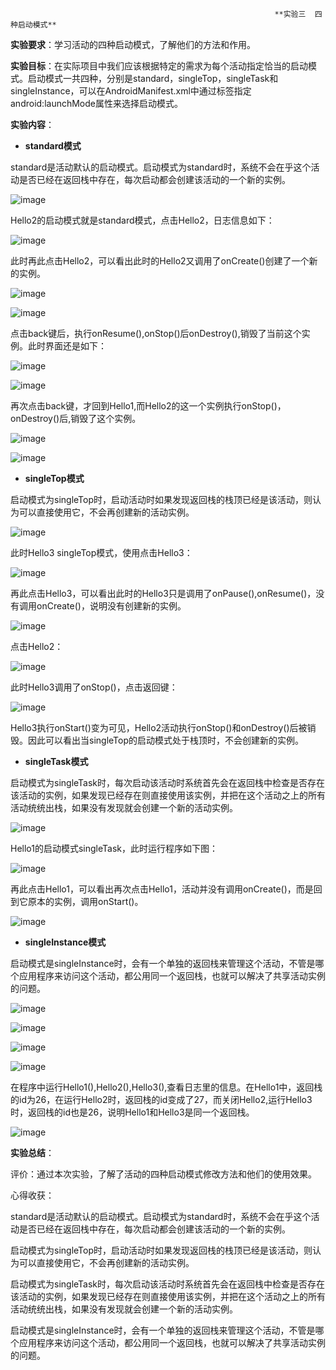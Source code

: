                                                               **实验三  四种启动模式**

**实验要求**：学习活动的四种启动模式，了解他们的方法和作用。

**实验目标**：在实际项目中我们应该根据特定的需求为每个活动指定恰当的启动模式。启动模式一共四种，分别是standard，singleTop，singleTask和singleInstance，可以在AndroidManifest.xml中通过<activity>标签指定android:launchMode属性来选择启动模式。

**实验内容**：

- **standard模式**

standard是活动默认的启动模式。启动模式为standard时，系统不会在乎这个活动是否已经在返回栈中存在，每次启动都会创建该活动的一个新的实例。

![image](https://github.com/syhuang00/2018118152_Android/raw/master/%E5%AE%9E%E9%AA%8C%E4%B8%89%20%E5%90%AF%E5%8A%A8%E6%A8%A1%E5%BC%8F/%E5%90%AF%E5%8A%A8%E6%A8%A1%E5%BC%8F%E7%9A%84%E5%AE%9E%E9%AA%8C%E6%88%AA%E5%9B%BE/qidong1.png)

Hello2的启动模式就是standard模式，点击Hello2，日志信息如下：

![image](https://github.com/syhuang00/2018118152_Android/raw/master/%E5%AE%9E%E9%AA%8C%E4%B8%89%20%E5%90%AF%E5%8A%A8%E6%A8%A1%E5%BC%8F/%E5%90%AF%E5%8A%A8%E6%A8%A1%E5%BC%8F%E7%9A%84%E5%AE%9E%E9%AA%8C%E6%88%AA%E5%9B%BE/qidong2.png)

此时再此点击Hello2，可以看出此时的Hello2又调用了onCreate()创建了一个新的实例。

![image](https://github.com/syhuang00/2018118152_Android/raw/master/%E5%AE%9E%E9%AA%8C%E4%B8%89%20%E5%90%AF%E5%8A%A8%E6%A8%A1%E5%BC%8F/%E5%90%AF%E5%8A%A8%E6%A8%A1%E5%BC%8F%E7%9A%84%E5%AE%9E%E9%AA%8C%E6%88%AA%E5%9B%BE/qidong3.png)

![image](https://github.com/syhuang00/2018118152_Android/raw/master/%E5%AE%9E%E9%AA%8C%E4%B8%89%20%E5%90%AF%E5%8A%A8%E6%A8%A1%E5%BC%8F/%E5%90%AF%E5%8A%A8%E6%A8%A1%E5%BC%8F%E7%9A%84%E5%AE%9E%E9%AA%8C%E6%88%AA%E5%9B%BE/qidong4.png)

点击back键后，执行onResume(),onStop()后onDestroy(),销毁了当前这个实例。此时界面还是如下：

![image](https://github.com/syhuang00/2018118152_Android/raw/master/%E5%AE%9E%E9%AA%8C%E4%B8%89%20%E5%90%AF%E5%8A%A8%E6%A8%A1%E5%BC%8F/%E5%90%AF%E5%8A%A8%E6%A8%A1%E5%BC%8F%E7%9A%84%E5%AE%9E%E9%AA%8C%E6%88%AA%E5%9B%BE/qidong5.png)

![image](https://github.com/syhuang00/2018118152_Android/raw/master/%E5%AE%9E%E9%AA%8C%E4%B8%89%20%E5%90%AF%E5%8A%A8%E6%A8%A1%E5%BC%8F/%E5%90%AF%E5%8A%A8%E6%A8%A1%E5%BC%8F%E7%9A%84%E5%AE%9E%E9%AA%8C%E6%88%AA%E5%9B%BE/qidong6.png)

再次点击back键，才回到Hello1,而Hello2的这一个实例执行onStop()，onDestroy()后,销毁了这个实例。

![image](https://github.com/syhuang00/2018118152_Android/raw/master/%E5%AE%9E%E9%AA%8C%E4%B8%89%20%E5%90%AF%E5%8A%A8%E6%A8%A1%E5%BC%8F/%E5%90%AF%E5%8A%A8%E6%A8%A1%E5%BC%8F%E7%9A%84%E5%AE%9E%E9%AA%8C%E6%88%AA%E5%9B%BE/qidong7.png)

![image](https://github.com/syhuang00/2018118152_Android/raw/master/%E5%AE%9E%E9%AA%8C%E4%B8%89%20%E5%90%AF%E5%8A%A8%E6%A8%A1%E5%BC%8F/%E5%90%AF%E5%8A%A8%E6%A8%A1%E5%BC%8F%E7%9A%84%E5%AE%9E%E9%AA%8C%E6%88%AA%E5%9B%BE/qidong8.png)

- **singleTop模式**

启动模式为singleTop时，启动活动时如果发现返回栈的栈顶已经是该活动，则认为可以直接使用它，不会再创建新的活动实例。

![image](https://github.com/syhuang00/2018118152_Android/raw/master/%E5%AE%9E%E9%AA%8C%E4%B8%89%20%E5%90%AF%E5%8A%A8%E6%A8%A1%E5%BC%8F/%E5%90%AF%E5%8A%A8%E6%A8%A1%E5%BC%8F%E7%9A%84%E5%AE%9E%E9%AA%8C%E6%88%AA%E5%9B%BE/qidong9.png)

此时Hello3 singleTop模式，使用点击Hello3：

![image](https://github.com/syhuang00/2018118152_Android/raw/master/%E5%AE%9E%E9%AA%8C%E4%B8%89%20%E5%90%AF%E5%8A%A8%E6%A8%A1%E5%BC%8F/%E5%90%AF%E5%8A%A8%E6%A8%A1%E5%BC%8F%E7%9A%84%E5%AE%9E%E9%AA%8C%E6%88%AA%E5%9B%BE/qidong10.png)

再此点击Hello3，可以看出此时的Hello3只是调用了onPause(),onResume()，没有调用onCreate()，说明没有创建新的实例。

![image](https://github.com/syhuang00/2018118152_Android/raw/master/%E5%AE%9E%E9%AA%8C%E4%B8%89%20%E5%90%AF%E5%8A%A8%E6%A8%A1%E5%BC%8F/%E5%90%AF%E5%8A%A8%E6%A8%A1%E5%BC%8F%E7%9A%84%E5%AE%9E%E9%AA%8C%E6%88%AA%E5%9B%BE/qidong11.png)

点击Hello2：

![image](https://github.com/syhuang00/2018118152_Android/raw/master/%E5%AE%9E%E9%AA%8C%E4%B8%89%20%E5%90%AF%E5%8A%A8%E6%A8%A1%E5%BC%8F/%E5%90%AF%E5%8A%A8%E6%A8%A1%E5%BC%8F%E7%9A%84%E5%AE%9E%E9%AA%8C%E6%88%AA%E5%9B%BE/qidong12.png)

此时Hello3调用了onStop()，点击返回键：

![image](https://github.com/syhuang00/2018118152_Android/raw/master/%E5%AE%9E%E9%AA%8C%E4%B8%89%20%E5%90%AF%E5%8A%A8%E6%A8%A1%E5%BC%8F/%E5%90%AF%E5%8A%A8%E6%A8%A1%E5%BC%8F%E7%9A%84%E5%AE%9E%E9%AA%8C%E6%88%AA%E5%9B%BE/qidong13.png)

Hello3执行onStart()变为可见，Hello2活动执行onStop()和onDestroy()后被销毁。因此可以看出当singleTop的启动模式处于栈顶时，不会创建新的实例。



- **singleTask模式**

启动模式为singleTask时，每次启动该活动时系统首先会在返回栈中检查是否存在该活动的实例，如果发现已经存在则直接使用该实例，并把在这个活动之上的所有活动统统出栈，如果没有发现就会创建一个新的活动实例。

![image](https://github.com/syhuang00/2018118152_Android/raw/master/%E5%AE%9E%E9%AA%8C%E4%B8%89%20%E5%90%AF%E5%8A%A8%E6%A8%A1%E5%BC%8F/%E5%90%AF%E5%8A%A8%E6%A8%A1%E5%BC%8F%E7%9A%84%E5%AE%9E%E9%AA%8C%E6%88%AA%E5%9B%BE/qidong14.png)

Hello1的启动模式singleTask，此时运行程序如下图：

![image](https://github.com/syhuang00/2018118152_Android/raw/master/%E5%AE%9E%E9%AA%8C%E4%B8%89%20%E5%90%AF%E5%8A%A8%E6%A8%A1%E5%BC%8F/%E5%90%AF%E5%8A%A8%E6%A8%A1%E5%BC%8F%E7%9A%84%E5%AE%9E%E9%AA%8C%E6%88%AA%E5%9B%BE/qidong15.png)

再此点击Hello1，可以看出再次点击Hello1，活动并没有调用onCreate()，而是回到它原本的实例，调用onStart()。

![image](https://github.com/syhuang00/2018118152_Android/raw/master/%E5%AE%9E%E9%AA%8C%E4%B8%89%20%E5%90%AF%E5%8A%A8%E6%A8%A1%E5%BC%8F/%E5%90%AF%E5%8A%A8%E6%A8%A1%E5%BC%8F%E7%9A%84%E5%AE%9E%E9%AA%8C%E6%88%AA%E5%9B%BE/qidong16.png)

- **singleInstance模式**

启动模式是singleInstance时，会有一个单独的返回栈来管理这个活动，不管是哪个应用程序来访问这个活动，都公用同一个返回栈，也就可以解决了共享活动实例的问题。

![image](https://github.com/syhuang00/2018118152_Android/raw/master/%E5%AE%9E%E9%AA%8C%E4%B8%89%20%E5%90%AF%E5%8A%A8%E6%A8%A1%E5%BC%8F/%E5%90%AF%E5%8A%A8%E6%A8%A1%E5%BC%8F%E7%9A%84%E5%AE%9E%E9%AA%8C%E6%88%AA%E5%9B%BE/qidong17.png)

![image](https://github.com/syhuang00/2018118152_Android/raw/master/%E5%AE%9E%E9%AA%8C%E4%B8%89%20%E5%90%AF%E5%8A%A8%E6%A8%A1%E5%BC%8F/%E5%90%AF%E5%8A%A8%E6%A8%A1%E5%BC%8F%E7%9A%84%E5%AE%9E%E9%AA%8C%E6%88%AA%E5%9B%BE/qidong18.png)

![image](https://github.com/syhuang00/2018118152_Android/raw/master/%E5%AE%9E%E9%AA%8C%E4%B8%89%20%E5%90%AF%E5%8A%A8%E6%A8%A1%E5%BC%8F/%E5%90%AF%E5%8A%A8%E6%A8%A1%E5%BC%8F%E7%9A%84%E5%AE%9E%E9%AA%8C%E6%88%AA%E5%9B%BE/qidong19.png)

![image](https://github.com/syhuang00/2018118152_Android/raw/master/%E5%AE%9E%E9%AA%8C%E4%B8%89%20%E5%90%AF%E5%8A%A8%E6%A8%A1%E5%BC%8F/%E5%90%AF%E5%8A%A8%E6%A8%A1%E5%BC%8F%E7%9A%84%E5%AE%9E%E9%AA%8C%E6%88%AA%E5%9B%BE/qidong20.png)

在程序中运行Hello1(),Hello2(),Hello3(),查看日志里的信息。在Hello1中，返回栈的id为26，在运行Hello2时，返回栈的id变成了27，而关闭Hello2,运行Hello3时，返回栈的id也是26，说明Hello1和Hello3是同一个返回栈。

![image](https://github.com/syhuang00/2018118152_Android/raw/master/%E5%AE%9E%E9%AA%8C%E4%B8%89%20%E5%90%AF%E5%8A%A8%E6%A8%A1%E5%BC%8F/%E5%90%AF%E5%8A%A8%E6%A8%A1%E5%BC%8F%E7%9A%84%E5%AE%9E%E9%AA%8C%E6%88%AA%E5%9B%BE/qidong21.png)

**实验总结**：

评价：通过本次实验，了解了活动的四种启动模式修改方法和他们的使用效果。

心得收获：

standard是活动默认的启动模式。启动模式为standard时，系统不会在乎这个活动是否已经在返回栈中存在，每次启动都会创建该活动的一个新的实例。

启动模式为singleTop时，启动活动时如果发现返回栈的栈顶已经是该活动，则认为可以直接使用它，不会再创建新的活动实例。

启动模式为singleTask时，每次启动该活动时系统首先会在返回栈中检查是否存在该活动的实例，如果发现已经存在则直接使用该实例，并把在这个活动之上的所有活动统统出栈，如果没有发现就会创建一个新的活动实例。

启动模式是singleInstance时，会有一个单独的返回栈来管理这个活动，不管是哪个应用程序来访问这个活动，都公用同一个返回栈，也就可以解决了共享活动实例的问题。